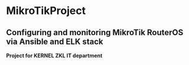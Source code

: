 # MikroTikProject
## Configuring and monitoring MikroTik RouterOS via Ansible and ELK stack

**Project for KERNEL ZKL IT department**
